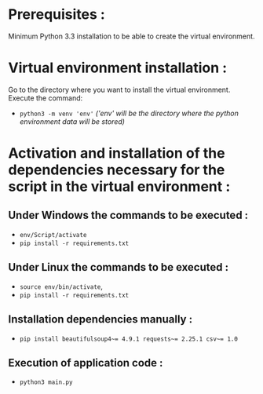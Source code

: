 # **Prerequisites :**

Minimum Python 3.3 installation to be able to create the virtual environment.

# **Virtual environment installation :**

Go to the directory where you want to install the virtual environment. 
Execute the command:
- `python3 -m venv 'env'` 
*('env' will be the directory where the python environment data will be stored)*

# **Activation and installation of the dependencies necessary for the script in the virtual environment :**

## Under Windows the commands to be executed :

- `env/Script/activate`
- `pip install -r requirements.txt`

## Under Linux the commands to be executed :

- `source env/bin/activate`,
- `pip install -r requirements.txt`

## Installation dependencies manually :

- `pip install beautifulsoup4~= 4.9.1 requests~= 2.25.1 csv~= 1.0`

## Execution of application code :

- `python3 main.py`
